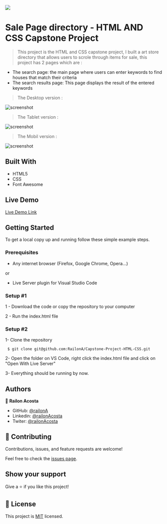 

![](https://img.shields.io/badge/Microverse-blueviolet)

# Sale Page  directory - HTML AND CSS Capstone Project

> This project is the HTML and CSS capstone project, I built a art store  directory that allows users to scrole through items for sale, this project has 2 pages which are :

- The search page: the main page where users can enter keywords to find houses that match their criteria
- The search results page: This page displays the result of the entered keywords


> The Desktop version :
 
![screenshot]( ... )

> The Tablet version :

![screenshot]( ... )
> The Mobil version :

![screenshot]( ... )
## Built With

- HTML5
- CSS
- Font Awesome

## Live Demo

[Live Demo Link]( https://railona.github.io/Capstone-Project-HTML-CSS/ )



## Getting Started

To get a local copy up and running follow these simple example steps.

### Prerequisites

- Any internet browser (Firefox, Google Chrome, Opera...)

or 

- Live Server plugin for Visual Studio Code 

### Setup #1


1 - Download the code or copy the repository to your computer

2 - Run the index.html file


### Setup #2


1- Clone the repository
```
 $ git clone git@github.com:RailonA/Capstone-Project-HTML-CSS.git
```

2- Open the folder on VS Code, right click the index.html file and click on "Open With Live Server"

3- Everything should be running by now. 

## Authors

👤 **Railon Acosta**

- GitHub: [@railonA](https://github.com/RailonA)
- Linkedin: [@railonAcosta](https://www.linkedin.com/in/railon-acosta-81265180/)
- Twiter: [@railonAcosta](https://twitter.com/RailonAcosta)




## 🤝 Contributing

Contributions, issues, and feature requests are welcome!

Feel free to check the [issues page]( https://github.com/RailonA/Capstone-Project-HTML-CSS/issues/1 ).

## Show your support

Give a ⭐️ if you like this project!

## 📝 License

This project is [MIT](LICENSE) licensed.